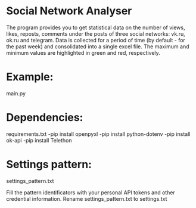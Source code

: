 # Social Network Analyser

The program provides you to get statistical data on the number of views, 
likes, reposts, comments under the posts of three social networks: 
vk.ru, ok.ru and telegram. Data is collected for a period of time 
(by default - for the past week) and consolidated into a single excel file. 
The maximum and minimum values ​​are highlighted in green and red, respectively.


# Example:
main.py


# Dependencies:
requirements.txt
-pip install openpyxl
-pip install python-dotenv
-pip install ok-api
-pip install Telethon


# Settings pattern:
settings_pattern.txt

Fill the pattern identificators with your personal API tokens and other credential information. 
Rename settings_pattern.txt to settings.txt